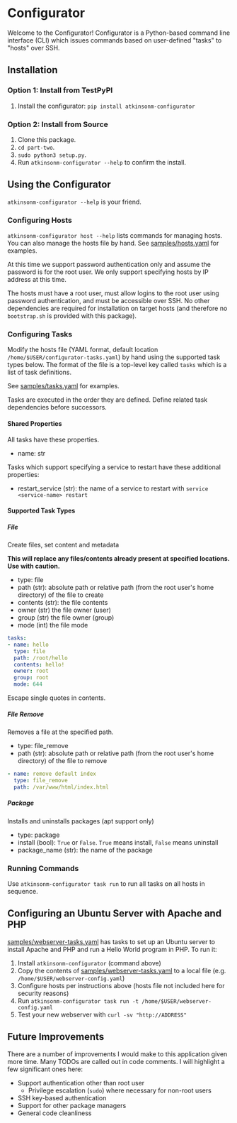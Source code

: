 # Configurator

Welcome to the Configurator! Configurator is a Python-based command line interface (CLI) which issues commands based on user-defined "tasks" to "hosts" over SSH.

## Installation

### Option 1: Install from TestPyPI

1. Install the configurator: `pip install atkinsonm-configurator`

### Option 2: Install from Source

1. Clone this package.
2. `cd part-two`.
3. `sudo python3 setup.py`.
4. Run `atkinsonm-configurator --help` to confirm the install.

## Using the Configurator

`atkinsonm-configurator --help` is your friend.

### Configuring Hosts

`atkinsonm-configurator host --help` lists commands for managing hosts. You can also manage the hosts file by hand. See [samples/hosts.yaml](./samples/hosts.yaml) for examples.

At this time we support password authentication only and assume the password is for the root user. We only support specifying hosts by IP address at this time.

The hosts must have a root user, must allow logins to the root user using password authentication, and must be accessible over SSH. No other dependencies are required for installation on target hosts (and therefore no `bootstrap.sh` is provided with this package).

### Configuring Tasks

Modify the hosts file (YAML format, default location `/home/$USER/configurator-tasks.yaml`) by hand using the supported task types below. The format of the file is a top-level key called `tasks` which is a list of task definitions.

See [samples/tasks.yaml](./samples/hosts.yaml) for examples.

Tasks are executed in the order they are defined. Define related task dependencies before successors.

#### Shared Properties

All tasks have these properties.

* name: str

Tasks which support specifying a service to restart have these additional properties:

* restart_service (str): the name of a service to restart with `service <service-name> restart`

#### Supported Task Types

##### File

Create files, set content and metadata

**This will replace any files/contents already present at specified locations. Use with caution.**

* type: file
* path (str): absolute path or relative path (from the root user's home directory) of the file to create
* contents (str): the file contents
* owner (str) the file owner (user)
* group (str) the file owner (group)
* mode (int) the file mode

```yaml
tasks:
- name: hello
  type: file
  path: /root/hello
  contents: hello!
  owner: root
  group: root
  mode: 644
```

Escape single quotes in contents.

##### File Remove

Removes a file at the specified path.

* type: file_remove
* path (str): absolute path or relative path (from the root user's home directory) of the file to remove

```yaml
- name: remove default index
  type: file_remove
  path: /var/www/html/index.html
```

##### Package

Installs and uninstalls packages (apt support only)

* type: package
* install (bool): `True` or `False`. `True` means install, `False` means uninstall
* package_name (str): the name of the package

### Running Commands

Use `atkinsonm-configurator task run` to run all tasks on all hosts in sequence.

## Configuring an Ubuntu Server with Apache and PHP

[samples/webserver-tasks.yaml](./samples/webserver-tasks.yaml) has tasks to set up an Ubuntu server to install Apache and PHP and run a Hello World program in PHP. To run it:

1. Install `atkinsonm-configurator` (command above)
2. Copy the contents of [samples/webserver-tasks.yaml](./samples/webserver-tasks.yaml) to a local file (e.g. `/home/$USER/webserver-config.yaml`)
3. Configure hosts per instructions above (hosts file not included here for security reasons)
4. Run `atkinsonm-configurator task run -t /home/$USER/webserver-config.yaml`
5. Test your new webserver with `curl -sv "http://ADDRESS"`

## Future Improvements

There are a number of improvements I would make to this application given more time. Many TODOs are called out in code comments. I will highlight a few significant ones here:

* Support authentication other than root user
  * Privilege escalation (`sudo`) where necessary for non-root users
* SSH key-based authentication
* Support for other package managers
* General code cleanliness
